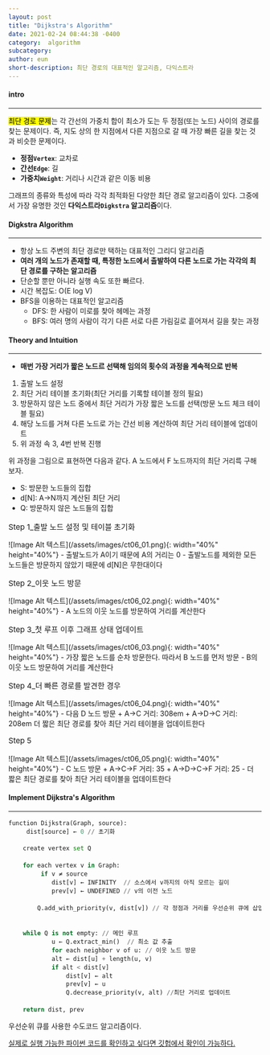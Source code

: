 ```yaml
---
layout: post
title: "Dijkstra's Algorithm"
date: 2021-02-24 08:44:38 -0400
category:  algorithm
subcategory: 
author: eun
short-description: 최단 경로의 대표적인 알고리즘, 다익스트라 
---
```


#### intro
---
<mark>최단 경로 문제</mark>는 각 간선의 가중치 합이 최소가 도는 두 정점(또는 노드) 사이의 경로를 찾는 문제이다. 즉, 지도 상의 한 지점에서 다른 지점으로 갈 때 가장 빠른 길을 찾는 것과 비슷한 문제이다. 

- **정점`Vertex`**: 교차로
- **간선`Edge`**: 길
- **가중치`Weight`**: 거리나 시간과 같은 이동 비용 

그래프의 종류와 특성에 따라 각각 최적화된 다양한 최단 경로 알고리즘이 있다. 그중에서 가장 유명한 것인 **다익스트라`Digkstra` 알고리즘**이다.


#### Digkstra Algorithm
---
- 항상 노드 주변의 최단 경로만 택하는 대표적인 그리디 알고리즘
- **여러 개의 노드가 존재할 때, 특정한 노드에서 출발하여 다른 노드로 가는 각각의 최단 경로를 구하는 알고리즘**
- 단순할 뿐만 아니라 실행 속도 또한 빠르다.
- 시간 복잡도:  O(E log V)
- BFS을 이용하는 대표적인 알고리즘
    + DFS: 한 사람이 미로를 찾아 헤메는 과정
    + BFS: 여러 명의 사람이 각기 다른 서로 다른 가림길로 흩어져서 길을 찾는 과정

#### Theory and Intuition
---

- **매번 가장 거리가 짧은 노드르 선택해 임의의 횟수의 과정을 계속적으로 반복**
1. 출발 노드 설정
2. 최단 거리 테이블 초기화(최단 거리를 기록할 테이블 정의 필요)
3. 방문하지 않은 노드 중에서 최단 거리가 가장 짧은 노드를 선택(방문 노드 체크 테이블 필요)
4. 해당 노드를 거쳐 다른 노드로 가는 간선 비용 계산하여 최단 거리 테이블에 업데이트
5. 위 과정 속 3, 4번 반복 진행

위 과정을 그림으로 표현하면 다음과 같다. A 노드에서 F 노드까지의 최단 거리륵 구해보자.
- S: 방문한 노드들의 집합
- d[N]: A->N까지 계산된 최단 거리 
- Q: 방문하지 않은 노드들의 집합

<p style="font-size: 1.08em">Step 1_출발 노드 설정 및 테이블 초기화</p>     
![Image Alt 텍스트](/assets/images/ct06_01.png){: width="40%" height="40%"}         
- 출발노드가 A이기 때문에 A의 거리는 0
- 출발노드를 제외한 모든 노드들은 방문하지 않았기 때문에 d[N]은 무한대이다

<p style="font-size: 1.08em">Step 2_이웃 노드 방문</p>       
![Image Alt 텍스트](/assets/images/ct06_02.png){: width="40%" height="40%"}      
- A 노드의 이웃 노드를 방문하여 거리를 계산한다

<p style="font-size: 1.08em">Step 3_첫 루프 이후 그래프 상태 업데이트</p>     
![Image Alt 텍스트](/assets/images/ct06_03.png){: width="40%" height="40%"}     
- 가장 짧은 노드를 순차 방문한다. 따라서 B 노드를 먼저 방문
- B의 이웃 노드 방문하여 거리를 계산한다

<p style="font-size: 1.08em">Step 4_더 빠른 경로를 발견한 경우</p>          
![Image Alt 텍스트](/assets/images/ct06_04.png){: width="40%" height="40%"}     
- 다음 D 노드 방문
    + A->C 거리: 308em   + A->D->C 거리: 208em 더 짧은 최단 경로를 찾아 최단 거리 테이블을 업데이트한다

<p style="font-size: 1.08em">Step 5</p>     
![Image Alt 텍스트](/assets/images/ct06_05.png){: width="40%" height="40%"}
- C 노드 방문
    + A->C->F 거리: 35
    + A->D->C->F 거리: 25
- 더 짧은 최단 경로를 찾아 최단 거리 테이블을 업데이트한다

#### Implement Dijkstra's Algorithm 
---

```python
function Dijkstra(Graph, source):
     dist[source] ← 0 // 초기화

    create vertex set Q

    for each vertex v in Graph:
         if v ≠ source
            dist[v] ← INFINITY  // 소스에서 v까지의 아직 모르는 길이
            prev[v] ← UNDEFINED // v의 이전 노드

        Q.add_with_priority(v, dist[v]) // 각 정점과 거리를 우선순위 큐에 삽입


    while Q is not empty: // 메인 루프
            u ← Q.extract_min()  // 최소 값 추출
            for each neighbor v of u: // 이웃 노드 방문
            alt ← dist[u] + length(u, v)
            if alt < dist[v]
                dist[v] ← alt
                prev[v] ← u
                Q.decrease_priority(v, alt) //최단 거리로 업데이트

    return dist, prev
```

우선순위 큐를 사용한 수도코드 알고리즘이다.

<a href="https://github.com/JJungEEun/CodingTest/blob/main/interviews/chap13_%EC%B5%9C%EB%8B%A8%EA%B2%BD%EB%A1%9C%EB%AC%B8%EC%A0%9C/dijkstra%20algorithm.ipynb">실제로 실행 가능한 파이썬 코드를 확인하고 싶다면 깃헙에서 확인이 가능하다.</a>